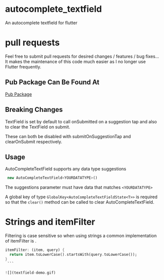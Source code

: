 # autocomplete_textfield

An autocomplete textfield for flutter

# pull requests
Feel free to submit pull requests for desired changes / features / bug fixes... It makes the maintenance of this code much easier as I no longer use Flutter frequently.
 
 ## Pub Package Can Be Found At
 
 [Pub Package](https://pub.dartlang.org/packages/autocomplete_textfield#-example-tab-)

 ## Breaking Changes

 TextField is set by default to call onSubmitted on a suggestion tap and also to clear the TextField on submit.

 These can both be disabled with submitOnSuggestionTap and clearOnSubmit respectively.
 
 ## Usage
 
 AutoCompleteTextField supports any data type suggestions
 
``` dart
 new AutoCompleteTextField<YOURDATATYPE>()
 ```
 
The suggestions parameter must have data that matches `<YOURDATATYPE>`
 
 A global key of type `GlobalKey<AutoCompleteTextFieldState<T>>` is required so that the `clear()` method can be called to clear AutoCompleteTextField.

# Strings and itemFilter

Filtering is case sensitive so when using strings a common implementation of itemFilter is .   

```` dart
itemFilter: (item, query) {
  return item.toLowerCase().startsWith(query.toLowerCase());
}
 ```

![](textfield-demo.gif)
